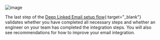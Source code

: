 ![image](/img/pages/email/setup-verification.png)

The last step of the [Deep Linked Email setup flow](https://dashboard.branch.io/email){:target="\_blank"} validates whether you have completed all necessary steps and whether an engineer on your team has completed the integration steps. You will also see recommendations for how to improve your email integration.

